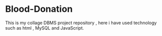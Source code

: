 # Blood-Donation
This is my collage DBMS project repository , here i have used technology such as html , MySQL and JavaScript.
